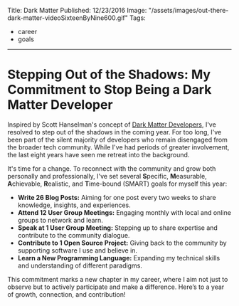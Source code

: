 Title: Dark Matter
Published: 12/23/2016
Image: "/assets/images/out-there-dark-matter-videoSixteenByNine600.gif"
Tags:
  - career
  - goals
---

# Stepping Out of the Shadows: My Commitment to Stop Being a Dark Matter Developer

Inspired by Scott Hanselman's concept of [Dark Matter Developers](http://www.hanselman.com/blog/DarkMatterDevelopersTheUnseen99.aspx), I've resolved to step out of the shadows in the coming year. For too long, I've been part of the silent majority of developers who remain disengaged from the broader tech community. While I've had periods of greater involvement, the last eight years have seen me retreat into the background.

It's time for a change. To reconnect with the community and grow both personally and professionally, I've set several **S**pecific, **M**easurable, **A**chievable, **R**ealistic, and **T**ime-bound (SMART) goals for myself this year:

- **Write 26 Blog Posts:** Aiming for one post every two weeks to share knowledge, insights, and experiences.
- **Attend 12 User Group Meetings:** Engaging monthly with local and online groups to network and learn.
- **Speak at 1 User Group Meeting:** Stepping up to share expertise and contribute to the community dialogue.
- **Contribute to 1 Open Source Project:** Giving back to the community by supporting software I use and believe in.
- **Learn a New Programming Language:** Expanding my technical skills and understanding of different paradigms.

This commitment marks a new chapter in my career, where I aim not just to observe but to actively participate and make a difference. Here’s to a year of growth, connection, and contribution!


